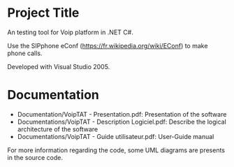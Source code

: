 # Project Title

An testing tool for Voip platform in .NET C#.

Use the SIPphone eConf (https://fr.wikipedia.org/wiki/EConf) to make phone calls.

Developed with Visual Studio 2005.

# Documentation

- Documentation/VoipTAT - Presentation.pdf: Presentation of the software
- Documentations/VoipTAT - Description Logiciel.pdf: Describe the logical architecture of the software
- Documentations/VoipTAT - Guide utilisateur.pdf: User-Guide manual

For more information regarding the code, some UML diagrams are presents in the source code.
